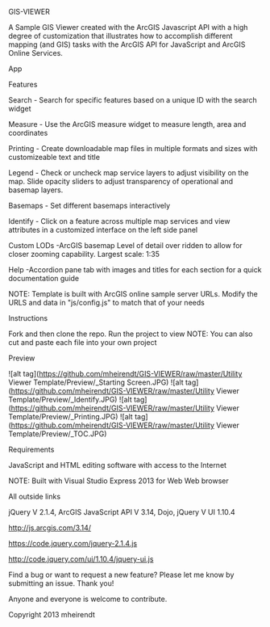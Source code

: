 GIS-VIEWER

A Sample GIS Viewer created with the ArcGIS Javascript API with a high degree of customization that illustrates how to accomplish different mapping (and GIS) tasks with the ArcGIS API for JavaScript and ArcGIS Online Services.




App




Features

Search - Search for specific features based on a unique ID with the search widget

Measure - Use the ArcGIS measure widget to measure length, area and coordinates

Printing - Create downloadable map files in multiple formats and sizes with customizeable text and title

Legend - Check or uncheck map service layers to adjust visibility on the map. Slide opacity sliders to adjust transparency of operational and basemap layers.

Basemaps - Set different basemaps interactively

Identify - Click on a feature across multiple map services and view attributes in a customized interface on the left side panel

Custom LODs -ArcGIS basemap Level of detail over ridden to allow for closer zooming capability. Largest scale: 1:35

Help -Accordion pane tab with images and titles for each section for a quick documentation guide

NOTE: Template is built with ArcGIS online sample server URLs. Modify the URLS and data in "js/config.js" to match that of your needs




Instructions

Fork and then clone the repo. Run the project to view NOTE: You can also cut and paste each file into your own project




Preview

![alt tag](https://github.com/mheirendt/GIS-VIEWER/raw/master/Utility Viewer Template/Preview/_Starting Screen.JPG)
![alt tag](https://github.com/mheirendt/GIS-VIEWER/raw/master/Utility Viewer Template/Preview/_Identify.JPG)
![alt tag](https://github.com/mheirendt/GIS-VIEWER/raw/master/Utility Viewer Template/Preview/_Printing.JPG)
![alt tag](https://github.com/mheirendt/GIS-VIEWER/raw/master/Utility Viewer Template/Preview/_TOC.JPG)



Requirements

JavaScript and HTML editing software with access to the Internet

NOTE: Built with Visual Studio Express 2013 for Web Web browser



All outside links

jQuery V 2.1.4, ArcGIS JavaScript API V 3.14, Dojo, jQuery V UI 1.10.4

http://js.arcgis.com/3.14/

https://code.jquery.com/jquery-2.1.4.js

http://code.jquery.com/ui/1.10.4/jquery-ui.js

Find a bug or want to request a new feature? Please let me know by submitting an issue. Thank you!

Anyone and everyone is welcome to contribute.





Copyright 2013 mheirendt
